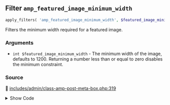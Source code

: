## Filter `amp_featured_image_minimum_width`

```php
apply_filters( 'amp_featured_image_minimum_width', $featured_image_minimum_width );
```

Filters the minimum width required for a featured image.

### Arguments

* `int $featured_image_minimum_width` - The minimum width of the image, defaults to 1200.                                          Returning a number less than or equal to zero disables the minimum constraint.

### Source

:link: [includes/admin/class-amp-post-meta-box.php:319](/includes/admin/class-amp-post-meta-box.php#L319)

<details>
<summary>Show Code</summary>

```php
$featured_image_minimum_width = (int) apply_filters( 'amp_featured_image_minimum_width', $default_width );
```

</details>
